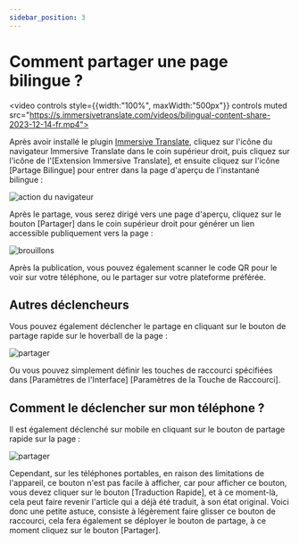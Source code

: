 ```yaml
---
sidebar_position: 3
---
```


# Comment partager une page bilingue ?
<video
controls style={{width:"100%", maxWidth:"500px"}}
controls
muted
src="https://s.immersivetranslate.com/videos/bilingual-content-share-2023-12-14-fr.mp4"></video>

Après avoir installé le plugin [Immersive Translate](https://immersivetranslate.com/fr), cliquez sur l'icône du navigateur Immersive Translate dans le coin supérieur droit, puis cliquez sur l'icône de l'[Extension Immersive Translate], et ensuite cliquez sur l'icône [Partage Bilingue] pour entrer dans la page d'aperçu de l'instantané bilingue :

<img src="https://s.immersivetranslate.com/assets/20240119shareBilingualPage_1.jpg" alt="action du navigateur" />

Après le partage, vous serez dirigé vers une page d'aperçu, cliquez sur le bouton [Partager] dans le coin supérieur droit pour générer un lien accessible publiquement vers la page :

<img src="https://s.immersivetranslate.com/assets/20240119shareBilingualPage_2.jpg" alt="brouillons" />

Après la publication, vous pouvez également scanner le code QR pour le voir sur votre téléphone, ou le partager sur votre plateforme préférée.

## Autres déclencheurs

Vous pouvez également déclencher le partage en cliquant sur le bouton de partage rapide sur le hoverball de la page :

<img src="https://s.immersivetranslate.com/assets/20240119shareBilingualPage_1.jpg" alt="partager" />

Ou vous pouvez simplement définir les touches de raccourci spécifiées dans [Paramètres de l'Interface] [Paramètres de la Touche de Raccourci].

## Comment le déclencher sur mon téléphone ?

Il est également déclenché sur mobile en cliquant sur le bouton de partage rapide sur la page :

<img src="https://s.immersivetranslate.com/assets/20240119shareBilingualPage_1.jpg" alt="partager" />

Cependant, sur les téléphones portables, en raison des limitations de l'appareil, ce bouton n'est pas facile à afficher, car pour afficher ce bouton, vous devez cliquer sur le bouton [Traduction Rapide], et à ce moment-là, cela peut faire revenir l'article qui a déjà été traduit, à son état original. Voici donc une petite astuce, consiste à légèrement faire glisser ce bouton de raccourci, cela fera également se déployer le bouton de partage, à ce moment cliquez sur le bouton [Partager].